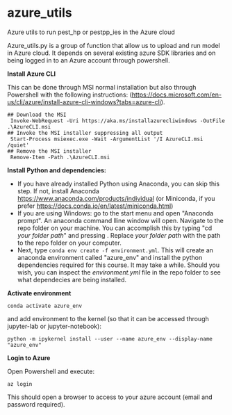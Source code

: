# azure_utils
Azure utils to run pest_hp or pestpp_ies in the Azure cloud


Azure_utils.py is a group of function that allow us to upload and run model in Azure cloud. It depends on several existing azure SDK libraries and on being logged in to an Azure account through powershell.

**Install Azure CLI**

 This can be done through MSI normal installation but also through Powershell with the following instructions:
(https://docs.microsoft.com/en-us/cli/azure/install-azure-cli-windows?tabs=azure-cli).

```
## Download the MSI
 Invoke-WebRequest -Uri https://aka.ms/installazurecliwindows -OutFile .\AzureCLI.msi
## Invoke the MSI installer suppressing all output
 Start-Process msiexec.exe -Wait -ArgumentList '/I AzureCLI.msi /quiet'
## Remove the MSI installer
 Remove-Item -Path .\AzureCLI.msi
 ```
 
**Install Python and dependencies:**
 - If you have already installed Python using Anaconda, you can skip this step. If not, install Anaconda https://www.anaconda.com/products/individual (or Miniconda, if you prefer https://docs.conda.io/en/latest/miniconda.html)
 - If you are using Windows: go to the start menu and open "Anaconda prompt". An anaconda command lline window will open. Navigate to the  repo folder on your machine. You can accomplish this by typing "cd *your folder path*" and pressing <enter>. Replace *your folder path* with the  path to the repo folder on your computer.
 - Next, type ```conda env create -f environment.yml```. This will create an anaconda environment called "azure_env" and install the python dependencies required for this course. It may take a while. Should you wish, you can inspect the *environment.yml* file in the repo folder to see what dependecies are being installed.


**Activate environment**

```conda activate azure_env```

and add environment to the kernel (so that it can be accessed through jupyter-lab or jupyter-notebook):

```python -m ipykernel install --user --name azure_env --display-name "azure_env"```

**Login to Azure**

Open Powershell and execute:

```az login```

This should open a browser to access to your azure account (email and password required).

